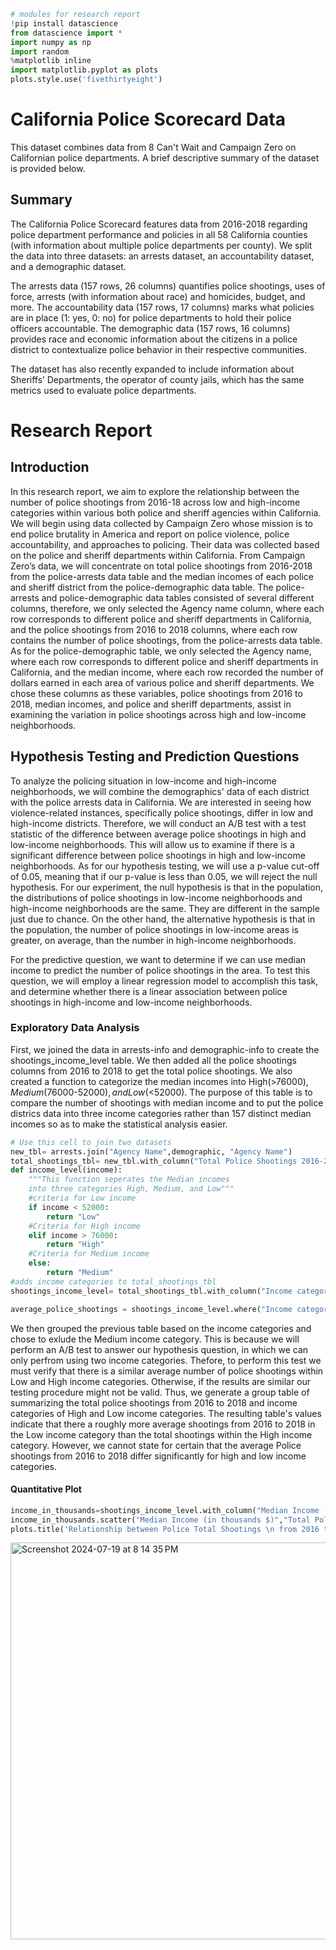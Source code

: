 ```python
# modules for research report
!pip install datascience
from datascience import *
import numpy as np
import random
%matplotlib inline
import matplotlib.pyplot as plots
plots.style.use('fivethirtyeight')
```

# California Police Scorecard Data

This dataset combines data from 8 Can't Wait and Campaign Zero on Californian police departments. A brief descriptive summary of the dataset is provided below.

## Summary

The California Police Scorecard features data from 2016-2018 regarding police department performance and policies in all 58 California counties (with information about multiple police departments per county). We split the data into three datasets: an arrests dataset, an accountability dataset, and a demographic dataset.

The arrests data (157 rows, 26 columns) quantifies police shootings, uses of force, arrests (with information about race) and homicides, budget, and more. The accountability data (157 rows, 17 columns) marks what policies are in place (1: yes, 0: no) for police departments to hold their police officers accountable. The demographic data (157 rows, 16 columns) provides race and economic information about the citizens in a police district to contextualize police behavior in their respective communities.

The dataset has also recently expanded to include information about Sheriffs’ Departments, the operator of county jails, which has the same metrics used to evaluate police departments.

# Research Report

## Introduction

In this research report, we aim to explore the relationship between the number of police shootings from 2016-18 across low and high-income categories within various both police and sheriff agencies within California. We will begin using data collected by Campaign Zero whose mission is to end police brutality in America and report on police violence, police accountability, and approaches to policing. Their data was collected based on the police and sheriff departments within California. From Campaign Zero’s data, we will concentrate on total police shootings from 2016-2018 from the police-arrests data table and the median incomes of each police and sheriff district from the police-demographic data table. The police-arrests and police-demographic data tables consisted of several different columns, therefore, we only selected the Agency name column, where each row corresponds to different police and sheriff departments in California, and the police shootings from 2016 to 2018 columns, where each row contains the number of police shootings, from the police-arrests data table. As for the police-demographic table, we only selected the Agency name, where each row corresponds to different police and sheriff departments in California, and the median income, where each row recorded the number of dollars earned in each area of various police and sheriff departments. We chose these columns as these variables, police shootings from 2016 to 2018, median incomes, and police and sheriff departments, assist in examining the variation in police shootings across high and low-income neighborhoods.

## Hypothesis Testing and Prediction Questions

To analyze the policing situation in low-income and high-income neighborhoods, we will combine the demographics' data of each district with the police arrests data in California. We are interested in seeing how violence-related instances, specifically police shootings, differ in low and high-income districts. Therefore, we will conduct an A/B test with a test statistic of the difference between average police shootings in high and low-income neighborhoods. This will allow us to examine if there is a significant difference between police shootings in high and low-income neighborhoods. As for our hypothesis testing, we will use a p-value cut-off of 0.05, meaning that if our p-value is less than 0.05, we will reject the null hypothesis. For our experiment, the null hypothesis is that in the population, the distributions of police shootings in low-income neighborhoods and high-income neighborhoods are the same. They are different in the sample just due to chance. On the other hand, the alternative hypothesis is that in the population, the number of police shootings in low-income areas is greater, on average, than the number in high-income neighborhoods.

For the predictive question, we want to determine if we can use median income to predict the number of police shootings in the area. To test this question, we will employ a linear regression model to accomplish this task, and determine whether there is a linear association between police shootings in high-income and low-income neighborhoods.

### Exploratory Data Analysis

First, we joined the data in arrests-info and demographic-info to create the shootings_income_level table. We then added all the police shootings columns from 2016 to 2018 to get the total police shootings. We also created a function to categorize the median incomes into High(>$76000), Medium($76000-$52000), and Low(<$52000). The purpose of this table is to compare the number of shootings with median income and to put the police districs data into three income categories rather than 157 distinct median incomes so as to make the statistical analysis easier.

```python
# Use this cell to join two datasets
new_tbl= arrests.join("Agency Name",demographic, "Agency Name")
total_shootings_tbl= new_tbl.with_column("Total Police Shootings 2016-2018", new_tbl.column("2016 Police Shootings")+new_tbl.column("2017 Police Shootings")+ new_tbl.column("2018 Police Shootings")).select("Agency Name", "Total Police Shootings 2016-2018", "Median Income")
def income_level(income):
    """This function seperates the Median incomes
    into three categories High, Medium, and Low"""
    #criteria for Low income
    if income < 52000:
        return "Low"
    #Criteria for High income
    elif income > 76000:
        return "High"
    #Criteria for Medium income
    else:
        return "Medium"
#adds income categories to total_shootings_tbl
shootings_income_level= total_shootings_tbl.with_column("Income category",total_shootings_tbl.apply(income_level,"Median Income"))

average_police_shootings = shootings_income_level.where("Income category", are.not_containing('Medium')).group("Income category", np.mean).select('Income category','Total Police Shootings 2016-2018 mean')
```

We then grouped the previous table based on the income categories and chose to exlude the Medium income category. This is because we will perform an A/B test to answer our hypothesis question, in which we can only perfrom using two income categories. Thefore, to perform this test we must verify that there is a similar average number of police shootings within Low and High income categories. Otherwise, if the results are similar our testing procedure might not be valid. Thus, we generate a group table of summarizing the total police shootings from 2016 to 2018 and income categories of High and Low income categories. The resulting table's values indicate that there a roughly more average shootings from 2016 to 2018 in the Low income category than the total shootings within the High income category. However, we cannot state for certain that the average Police shootings from 2016 to 2018 differ significantly for high and low income categories.

#### Quantitative Plot

```python
income_in_thousands=shootings_income_level.with_column("Median Income (in thousands $)",(shootings_income_level.column("Median Income")/1000)).select("Median Income (in thousands $)","Total Police Shootings 2016-2018")
income_in_thousands.scatter("Median Income (in thousands $)","Total Police Shootings 2016-2018")
plots.title('Relationship between Police Total Shootings \n from 2016 to 2018 and \n Median Income(in thousands $)');
```
<img width="635" alt="Screenshot 2024-07-19 at 8 14 35 PM" src="https://github.com/user-attachments/assets/b63d1c7a-620d-4cf1-a235-ab64c44e9fe4">
